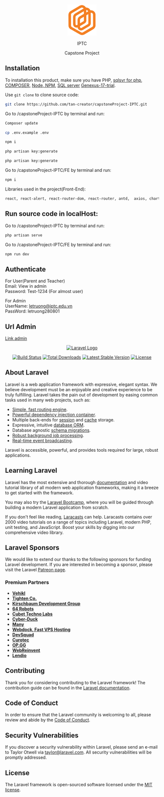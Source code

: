 <div align="center"><img src="./FE/public/img/logo.svg" alt=""></div>

<p size="40px" weight="600" align="center" >IPTC</p>
<p align="center">Capstone Project</p>

## Installation

To installation this product, make sure you have PHP, 
<a href="https://learn.microsoft.com/en-us/sql/connect/php/download-drivers-php-sql-server?view=sql-server-ver16">sqlsvr for php</a>, 
<a href="https://getcomposer.org/">COMPOSER</a>, 
<a href="https://nodejs.org/en/">Node, NPM</a>,
<a href="https://www.microsoft.com/en-us/sql-server/sql-server-downloads">SQL server</a>
<a href="https://training.genexus.com/en/download-genexus-trial">Genexus-17-trial</a>.

Use `git clone` to clone source code:

```bash
git clone https://github.com/tan-creator/capstoneProject-IPTC.git
```

Go to /capstoneProject-IPTC by terminal and run:

```bash
Composer update
```

```bash
cp .env.example .env
```

```bash
npm i
```

```bash
php artisan key:generate
```

```bash
php artisan key:generate
```

Go to /capstoneProject-IPTC/FE by terminal and run:

```bash
npm i
```

Libraries used in the project(Front-End):

```bash
react, react-alert, react-router-dom, react-router, antd,  axios, chart.js, date-and-time, framer-motion, is-valid-birthdate
```

## Run source code in localHost:

Go to /capstoneProject-IPTC by terminal and run:

```bash
php artisan serve
```

Go to /capstoneProject-IPTC/FE by terminal and run:

```bash
npm run dev
```
## Authenticate
For User(Parent and Teacher)</br>
Email: View in admin </br>
Password: Test-1234 (For almost user)

For Admin </br>
UserName: letruong@iptc.edu.vn </br>
PassWord: letruong280801

## Url Admin
<a href="https://trialapps3.genexus.com/Id6b6f27b03b9f0b5b19a8b8ee097f3ace/developermenu.html">Link admin</a> </br>

<p align="center"><a href="https://laravel.com" target="_blank"><img src="https://raw.githubusercontent.com/laravel/art/master/logo-lockup/5%20SVG/2%20CMYK/1%20Full%20Color/laravel-logolockup-cmyk-red.svg" width="400" alt="Laravel Logo"></a></p>

<p align="center">
<a href="https://travis-ci.org/laravel/framework"><img src="https://travis-ci.org/laravel/framework.svg" alt="Build Status"></a>
<a href="https://packagist.org/packages/laravel/framework"><img src="https://img.shields.io/packagist/dt/laravel/framework" alt="Total Downloads"></a>
<a href="https://packagist.org/packages/laravel/framework"><img src="https://img.shields.io/packagist/v/laravel/framework" alt="Latest Stable Version"></a>
<a href="https://packagist.org/packages/laravel/framework"><img src="https://img.shields.io/packagist/l/laravel/framework" alt="License"></a>
</p>

## About Laravel

Laravel is a web application framework with expressive, elegant syntax. We believe development must be an enjoyable and creative experience to be truly fulfilling. Laravel takes the pain out of development by easing common tasks used in many web projects, such as:

- [Simple, fast routing engine](https://laravel.com/docs/routing).
- [Powerful dependency injection container](https://laravel.com/docs/container).
- Multiple back-ends for [session](https://laravel.com/docs/session) and [cache](https://laravel.com/docs/cache) storage.
- Expressive, intuitive [database ORM](https://laravel.com/docs/eloquent).
- Database agnostic [schema migrations](https://laravel.com/docs/migrations).
- [Robust background job processing](https://laravel.com/docs/queues).
- [Real-time event broadcasting](https://laravel.com/docs/broadcasting).

Laravel is accessible, powerful, and provides tools required for large, robust applications.

## Learning Laravel

Laravel has the most extensive and thorough [documentation](https://laravel.com/docs) and video tutorial library of all modern web application frameworks, making it a breeze to get started with the framework.

You may also try the [Laravel Bootcamp](https://bootcamp.laravel.com), where you will be guided through building a modern Laravel application from scratch.

If you don't feel like reading, [Laracasts](https://laracasts.com) can help. Laracasts contains over 2000 video tutorials on a range of topics including Laravel, modern PHP, unit testing, and JavaScript. Boost your skills by digging into our comprehensive video library.

## Laravel Sponsors

We would like to extend our thanks to the following sponsors for funding Laravel development. If you are interested in becoming a sponsor, please visit the Laravel [Patreon page](https://patreon.com/taylorotwell).

### Premium Partners

- **[Vehikl](https://vehikl.com/)**
- **[Tighten Co.](https://tighten.co)**
- **[Kirschbaum Development Group](https://kirschbaumdevelopment.com)**
- **[64 Robots](https://64robots.com)**
- **[Cubet Techno Labs](https://cubettech.com)**
- **[Cyber-Duck](https://cyber-duck.co.uk)**
- **[Many](https://www.many.co.uk)**
- **[Webdock, Fast VPS Hosting](https://www.webdock.io/en)**
- **[DevSquad](https://devsquad.com)**
- **[Curotec](https://www.curotec.com/services/technologies/laravel/)**
- **[OP.GG](https://op.gg)**
- **[WebReinvent](https://webreinvent.com/?utm_source=laravel&utm_medium=github&utm_campaign=patreon-sponsors)**
- **[Lendio](https://lendio.com)**

## Contributing

Thank you for considering contributing to the Laravel framework! The contribution guide can be found in the [Laravel documentation](https://laravel.com/docs/contributions).

## Code of Conduct

In order to ensure that the Laravel community is welcoming to all, please review and abide by the [Code of Conduct](https://laravel.com/docs/contributions#code-of-conduct).

## Security Vulnerabilities

If you discover a security vulnerability within Laravel, please send an e-mail to Taylor Otwell via [taylor@laravel.com](mailto:taylor@laravel.com). All security vulnerabilities will be promptly addressed.

## License

The Laravel framework is open-sourced software licensed under the [MIT license](https://opensource.org/licenses/MIT).



